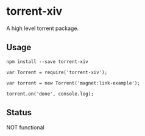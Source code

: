 # torrent-xiv

A high level torrent package.

## Usage

```npm install --save torrent-xiv```

```
var Torrent = require('torrent-xiv');

var torrent = new Torrent('magnet:link-example');

torrent.on('done', console.log);
```

## Status
NOT functional